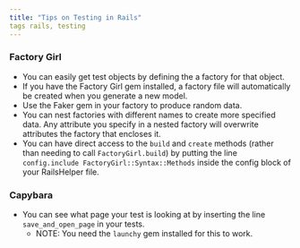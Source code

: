 ```yaml
---
title: "Tips on Testing in Rails"
tags rails, testing
---
```


  ### Factory Girl
* You can easily get test objects by defining the a factory for that object.
* If you have the Factory Girl gem installed, a factory file will automatically be created when you generate a new model.
* Use the Faker gem in your factory to produce random data.
* You can nest factories with different names to create more specified data. Any attribute you specify in a nested factory will overwrite attributes the factory that encloses it.
* You can have direct access to the `build` and `create` methods (rather than needing to call `FactoryGirl.build`) by putting the line `config.include FactoryGirl::Syntax::Methods` inside the config block of your RailsHelper file.

### Capybara
* You can see what page your test is looking at by inserting the line `save_and_open_page` in your tests.
  * NOTE: You need the `launchy` gem installed for this to work.


